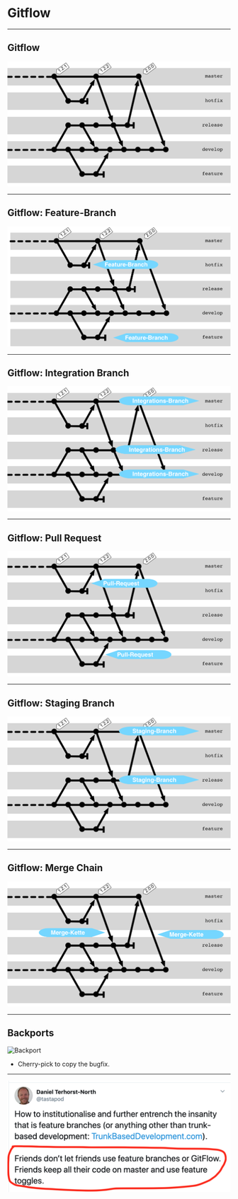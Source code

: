 # Gitflow

---

Gitflow
-------

![Gitflow pure](abb-branching-strategie-gitflow.png)

---

Gitflow: Feature-Branch
------------------------

![Gitflow feature](abb-branching-strategie-gitflow-patterns-feature-branch.png)

---

Gitflow: Integration Branch
-----------------------------

![Gitflow integration](abb-branching-strategie-gitflow-patterns-integrationsbranch.png)

---

Gitflow: Pull Request
-----------------------------

![Gitflow pr](abb-branching-strategie-gitflow-patterns-pull-requests.png)

---

Gitflow: Staging Branch
-----------------------------

![Gitflow staging](abb-branching-strategie-gitflow-patterns-staging-branch.png)

---

Gitflow: Merge Chain
-----------------------------

![Gitflow merge](abb-branching-strategie-gitflow-patterns-merge-kette.png)

---

Backports
---------

![Backport](abb-release-produkte-backport.png)

 * Cherry-pick to copy the bugfix.

---

![Friends don’t use Gitflow](friends-gitflow.png)

